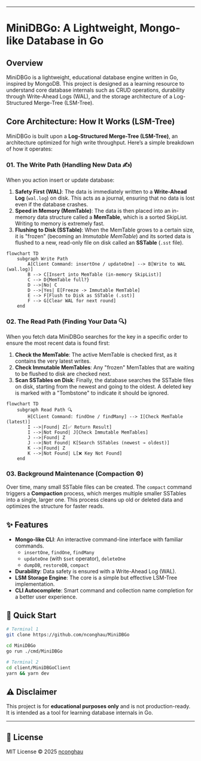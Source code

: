 
-----

# MiniDBGo: A Lightweight, Mongo-like Database in Go

## Overview

MiniDBGo is a lightweight, educational database engine written in Go, inspired by MongoDB. This project is designed as a learning resource to understand core database internals such as CRUD operations, durability through Write-Ahead Logs (WAL), and the storage architecture of a Log-Structured Merge-Tree (LSM-Tree).

## Core Architecture: How It Works (LSM-Tree)

MiniDBGo is built upon a **Log-Structured Merge-Tree (LSM-Tree)**, an architecture optimized for high write throughput. Here’s a simple breakdown of how it operates:

### 01. The Write Path (Handling New Data ✍️)

When you action insert or update database:

1.  **Safety First (WAL)**: The data is immediately written to a **Write-Ahead Log** (`wal.log`) on disk. This acts as a journal, ensuring that no data is lost even if the database crashes.
2.  **Speed in Memory (MemTable)**: The data is then placed into an in-memory data structure called a **MemTable**, which is a sorted SkipList. Writing to memory is extremely fast.
3.  **Flushing to Disk (SSTable)**: When the MemTable grows to a certain size, it is "frozen" (becoming an *Immutable MemTable*) and its sorted data is flushed to a new, read-only file on disk called an **SSTable** (`.sst` file).

```mermaid
flowchart TD
    subgraph Write Path 
        A[Client Command: insertOne / updateOne] --> B[Write to WAL (wal.log)]
        B --> C[Insert into MemTable (in-memory SkipList)]
        C --> D{MemTable full?}
        D -->|No| C
        D -->|Yes| E[Freeze -> Immutable MemTable]
        E --> F[Flush to Disk as SSTable (.sst)]
        F --> G[Clear WAL for next round]
    end
```

### 02. The Read Path (Finding Your Data 🔍)

When you fetch data MiniDBGo searches for the key in a specific order to ensure the most recent data is found first:

1.  **Check the MemTable**: The active MemTable is checked first, as it contains the very latest writes.
2.  **Check Immutable MemTables**: Any "frozen" MemTables that are waiting to be flushed to disk are checked next.
3.  **Scan SSTables on Disk**: Finally, the database searches the SSTable files on disk, starting from the newest and going to the oldest. A deleted key is marked with a "Tombstone" to indicate it should be ignored.

```mermaid
flowchart TD
    subgraph Read Path 🔍
        H[Client Command: findOne / findMany] --> I[Check MemTable (latest)]
        I -->|Found| Z[✅ Return Result]
        I -->|Not Found| J[Check Immutable MemTables]
        J -->|Found| Z
        J -->|Not Found| K[Search SSTables (newest → oldest)]
        K -->|Found| Z
        K -->|Not Found| L[❌ Key Not Found]
    end
```

### 03. Background Maintenance (Compaction ⚙️)

Over time, many small SSTable files can be created. The `compact` command triggers a **Compaction** process, which merges multiple smaller SSTables into a single, larger one. This process cleans up old or deleted data and optimizes the structure for faster reads.

## ✨ Features

  * **Mongo-like CLI**: An interactive command-line interface with familiar commands.
      * `insertOne`, `findOne`, `findMany`
      * `updateOne` (with `$set` operator), `deleteOne`
      * `dumpDB`, `restoreDB`, `compact`
  * **Durability**: Data safety is ensured with a Write-Ahead Log (WAL).
  * **LSM Storage Engine**: The core is a simple but effective LSM-Tree implementation.
  * **CLI Autocomplete**: Smart command and collection name completion for a better user experience.

## 🚀 Quick Start

```bash
# Terminal 1
git clone https://github.com/nconghau/MiniDBGo

cd MiniDBGo
go run ./cmd/MiniDBGo

# Terminal 2
cd client/MiniDBGoClient
yarn && yarn dev
```

## ⚠️ Disclaimer

This project is for **educational purposes only** and is not production-ready. It is intended as a tool for learning database internals in Go.

-----

## 📜 License

MIT License © 2025 [nconghau](https://github.com/nconghau)


